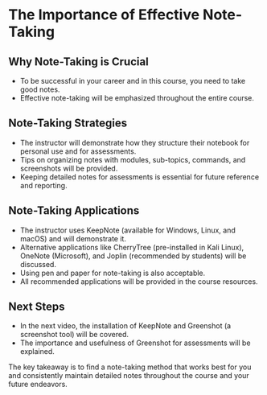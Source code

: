 # The Importance of Effective Note-Taking

## Why Note-Taking is Crucial

- To be successful in your career and in this course, you need to take good notes.
- Effective note-taking will be emphasized throughout the entire course.

## Note-Taking Strategies

- The instructor will demonstrate how they structure their notebook for personal use and for assessments.
- Tips on organizing notes with modules, sub-topics, commands, and screenshots will be provided.
- Keeping detailed notes for assessments is essential for future reference and reporting.

## Note-Taking Applications

- The instructor uses KeepNote (available for Windows, Linux, and macOS) and will demonstrate it.
- Alternative applications like CherryTree (pre-installed in Kali Linux), OneNote (Microsoft), and Joplin (recommended by students) will be discussed.
- Using pen and paper for note-taking is also acceptable.
- All recommended applications will be provided in the course resources.

## Next Steps

- In the next video, the installation of KeepNote and Greenshot (a screenshot tool) will be covered.
- The importance and usefulness of Greenshot for assessments will be explained.

The key takeaway is to find a note-taking method that works best for you and consistently maintain detailed notes throughout the course and your future endeavors.
